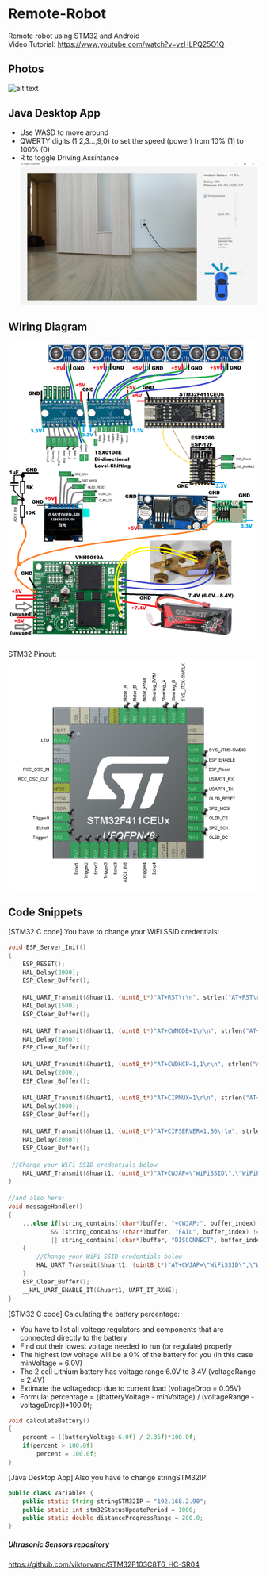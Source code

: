 # Remote-Robot
 Remote robot using STM32 and Android  
 Video Tutorial: https://www.youtube.com/watch?v=vzHLPQ25O1Q  
   
## Photos

![alt text](https://github.com/viktorvano/Remote-Robot/blob/main/Documents/IMG_20210620_173554_845.jpg?raw=true)  
  
## Java Desktop App  
- Use WASD to move around  
- QWERTY digits (1,2,3...,9,0) to set the speed (power) from 10% (1) to 100% (0)
- R to toggle Driving Assintance
![alt text](https://github.com/viktorvano/Remote-Robot/blob/main/Documents/app_screenshot.png?raw=true)  
     
   
 ## Wiring Diagram
![alt text](https://github.com/viktorvano/Remote-Robot/blob/main/Documents/schematics.png?raw=true)  
  
STM32 Pinout:  
![alt text](https://github.com/viktorvano/Remote-Robot/blob/main/Documents/STM32F411CEU6.png?raw=true)  
  
  
## Code Snippets
  
[STM32 C code] You have to change your WiFi SSID credentials:  
```C
void ESP_Server_Init()
{
	ESP_RESET();
	HAL_Delay(2000);
	ESP_Clear_Buffer();

	HAL_UART_Transmit(&huart1, (uint8_t*)"AT+RST\r\n", strlen("AT+RST\r\n"), 100);
	HAL_Delay(1500);
	ESP_Clear_Buffer();

	HAL_UART_Transmit(&huart1, (uint8_t*)"AT+CWMODE=1\r\n", strlen("AT+CWMODE=1\r\n"), 100);
	HAL_Delay(2000);
	ESP_Clear_Buffer();

	HAL_UART_Transmit(&huart1, (uint8_t*)"AT+CWDHCP=1,1\r\n", strlen("AT+CWDHCP=1,1\r\n"), 100);
	HAL_Delay(2000);
	ESP_Clear_Buffer();

	HAL_UART_Transmit(&huart1, (uint8_t*)"AT+CIPMUX=1\r\n", strlen("AT+CIPMUX=1\r\n"), 100);
	HAL_Delay(2000);
	ESP_Clear_Buffer();

	HAL_UART_Transmit(&huart1, (uint8_t*)"AT+CIPSERVER=1,80\r\n", strlen("AT+CIPSERVER=1,80\r\n"), 100);
	HAL_Delay(2000);
	ESP_Clear_Buffer();

 //Change your WiFi SSID credentials below
	HAL_UART_Transmit(&huart1, (uint8_t*)"AT+CWJAP=\"WiFiSSID\",\"WiFiPASSWORD\"\r\n", strlen("AT+CWJAP=\"WiFiSSID\",\"WiFiPASSWORD\"\r\n"), 100);
}

//and also here:
void messageHandler()
{
	...else if(string_contains((char*)buffer, "+CWJAP:", buffer_index) != -1
			&& (string_contains((char*)buffer, "FAIL", buffer_index) != -1
			|| string_contains((char*)buffer, "DISCONNECT", buffer_index) != -1))
	{
		//Change your WiFi SSID credentials below
		HAL_UART_Transmit(&huart1, (uint8_t*)"AT+CWJAP=\"WiFiSSID\",\"WiFiPASSWORD\"\r\n", strlen("AT+CWJAP=\"WiFiSSID\",\"WiFiPASSWORD\"\r\n"), 100);
	}
	ESP_Clear_Buffer();
	__HAL_UART_ENABLE_IT(&huart1, UART_IT_RXNE);
}

```  
[STM32 C code] Calculating the battery percentage:
- You have to list all voltege regulators and components that are connected directly to the battery
- Find out their lowest voltage needed to run (or regulate) properly
- The highest low voltage will be a 0% of the battery for you (in this case minVoltage = 6.0V)
- The 2 cell Lithium battery has voltage range 6.0V to 8.4V (voltageRange = 2.4V)
- Extimate the voltagedrop due to current load (voltageDrop = 0.05V)
- Formula: percentage = ((batteryVoltage - minVoltage) / (voltageRange - voltageDrop))*100.0f;
```C
void calculateBattery()
{
	percent = ((batteryVoltage-6.0f) / 2.35f)*100.0f;
	if(percent > 100.0f)
		percent = 100.0f;
}
```
  
[Java Desktop App] Also you have to change stringSTM32IP:  
```Java
public class Variables {
    public static String stringSTM32IP = "192.168.2.90";
    public static int stm32StatusUpdatePeriod = 1000;
    public static double distanceProgressRange = 200.0;
}
```
  
##### Ultrasonic Sensors repository
https://github.com/viktorvano/STM32F103C8T6_HC-SR04
